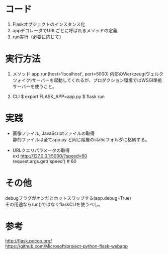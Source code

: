 # コード
1. Flaskオブジェクトのインスタンス化
2. appデコレータでURLごとに呼ばれるメソッドの定義
3. run実行（必要に応じて）


# 実行方法
1. メソッド
app.run(host='localhost', port=5000)
内部のWerkzeug(ヴェルクツォイク)サーバーを起動してくれるが、プロダクション環境ではWSGI準拠サーバーを使うこと。

2. CLI
$ export FLASK_APP=app.py
$ flask run


# 実践
* 画像ファイル, JavaScriptファイルの取得  
静的ファイルは全てapp.py と同じ階層のstaticフォルダに格納する。  

* URLクエリパラメータの取得  
ex) http://127.0.0.1:5000/?speed=60  
request.args.get('speed') # 60  


# その他
debugフラグがオンだとホットスワップする(app.debug=True)  
その用途ならrun()ではなくflaskCLIを使うべし。  


# 参考
http://flask.pocoo.org/  
https://github.com/Microsoft/project-python-flask-webapp  

